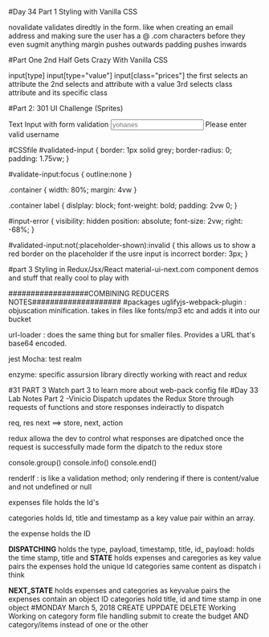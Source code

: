 #Day 34 Part 1 Styling with Vanilla CSS
<form class="main-form" novalidate>
novalidate validates diredtly in the form. like when creating an email address and making sure the user has a @ .com characters before they even sugmit anything
margin pushes outwards
padding pushes inwards

#Part One 2nd Half Gets Crazy With Vanilla CSS

input[type] input[type="value"] input[class="prices"]
the first selects an attribute
the 2nd selects and attribute with a value
3rd selects class attribute and its specific class

#Part 2: 301 UI Challenge (Sprites)
<div class="container">
  <label for="validated-input">Text Input with form validation</label>
  <input id="validate-inpuput" type="text" placeholder="yohanes" patterm="use regex to regulate user input" required>
  <label>Please enter valid username</label>
</div>

#CSSfile
#validated-input {
  border: 1px solid grey;
  border-radius: 0;
  padding: 1.75vw;
}

#validate-input:focus {
  outline:none
}

.container {
  width: 80%;
  margin: 4vw
}

.container label {
  dislplay: block;
  font-weight: bold;
  padding: 2vw 0;
}

#input-error {
  visibility: hidden
  position: absolute;
  font-size: 2vw;
  right: -68%;
}

#validated-input:not(:placeholder-shown):invalid { this allows us to show a red border on the placeholder if the usre input is incorrect
  border: 3px;
}

#part 3 Styling in Redux/Jsx/React
material-ui-next.com
component demos and stuff that really cool to play with

##################COMBINING REDUCERS NOTES####################
#packages
uglifyjs-webpack-plugin : objuscation minification. takes in files like fonts/mp3 etc and adds it into our bucket

url-loader : does the same thing but for smaller files. Provides a URL that's base64 encoded.

jest Mocha: test realm

enzyme: specific assursion library directly working with react and redux

#31 PART 3
Watch part 3 to learn more about web-pack config file
#Day 33 Lab Notes Part 2 -Vinicio
Dispatch updates the Redux Store through requests of functions and store responses indeiractly to dispatch

req, res next ==> store, next, action

redux allowa the dev to control what responses are dipatched once the request is successfully made form the dipatch to the redux store

console.group()
console.info()
console.end()

renderIf : is like a validation method; only rendering if there is content/value and not undefined or null

expenses file holds the Id's

categories holds Id, title and timestamp as a key value pair within an array.

the expense holds the ID

__DISPATCHING__ holds the type, payload, timestamp, title, id_
payload: holds the time stamp, title and
__STATE__ holds expenses and caregories as key value pairs
the expenses hold the unique Id
categories same content as dispatch i think

__NEXT_STATE__
holds expenses and categories as keyvalue pairs
the expenses contain an object ID
categories hold title, id and time stamp in one object
 #MONDAY March 5, 2018
 CREATE UPPDATE DELETE Working
 Working on category form file handling submit to create the budget AND category/items instead of one or the other

